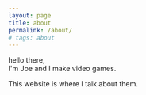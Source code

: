 ```yaml
---
layout: page
title: about
permalink: /about/
# tags: about
---
```


hello there,<br>I'm Joe and I make video games.

This website is where I talk about them.